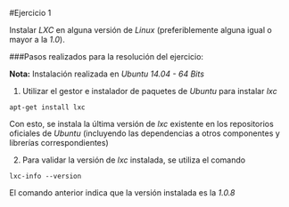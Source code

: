 #Ejercicio 1

Instalar _LXC_ en alguna versión de _Linux_ (preferiblemente alguna igual o mayor a la _1.0_).

###Pasos realizados para la resolución del ejercicio:

**Nota:** Instalación realizada en _Ubuntu 14.04 - 64 Bits_

1. Utilizar el gestor e instalador de paquetes de _Ubuntu_ para instalar _lxc_

 `apt-get install lxc`
 
 Con esto, se instala la última versión de _lxc_ existente en los repositorios oficiales de _Ubuntu_ (incluyendo las dependencias a otros componentes y librerías correspondientes)
 
2. Para validar la versión de _lxc_ instalada, se utiliza el comando

 `lxc-info --version`
 
 El comando anterior indica que la versión instalada es la _1.0.8_